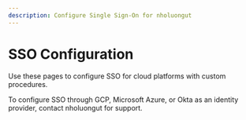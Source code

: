 ```yaml
---
description: Configure Single Sign-On for nholuongut
---
```


# SSO Configuration

Use these pages to configure SSO for cloud platforms with custom procedures.

To configure SSO through GCP, Microsoft Azure, or Okta as an identity provider, contact nholuongut for support.
